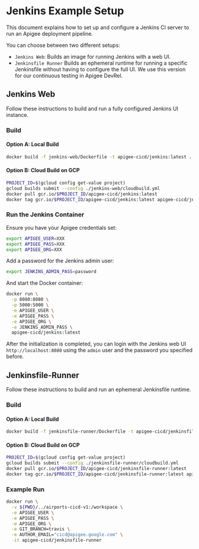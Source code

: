 # Jenkins Example Setup

This document explains how to set up and configure a Jenkins CI server to run an Apigee deployment pipeline.

You can choose between two different setups:
*  `Jenkins Web`: Builds an image for running Jenkins with a web UI.
*  `Jenkinsfile Runner` Builds an ephemeral runtime for running a specific Jenkinsfile without having to configure the full UI. We use this version for our continuous testing in Apigee DevRel.

## Jenkins Web

Follow these instructions to build and run a fully configured Jenkins UI instance.

### Build

#### Option A: Local Build

```bash
docker build -f jenkins-web/Dockerfile -t apigee-cicd/jenkins:latest .
```

#### Option B: Cloud Build on GCP

```bash
PROJECT_ID=$(gcloud config get-value project)
gcloud builds submit --config ./jenkins-web/cloudbuild.yml
docker pull gcr.io/$PROJECT_ID/apigee-cicd/jenkins:latest
docker tag gcr.io/$PROJECT_ID/apigee-cicd/jenkins:latest apigee-cicd/jenkins:latest
```

### Run the Jenkins Container

Ensure you have your Apigee credentials set:

```bash
export APIGEE_USER=XXX
export APIGEE_PASS=XXX
export APIGEE_ORG=XXX
```

Add a password for the Jenkins admin user:

```bash
export JENKINS_ADMIN_PASS=password
```

And start the Docker container:

```bash
docker run \
  -p 8080:8080 \
  -p 5000:5000 \
  -e APIGEE_USER \
  -e APIGEE_PASS \
  -e APIGEE_ORG \
  -e JENKINS_ADMIN_PASS \
  apigee-cicd/jenkins:latest
```

After the initialization is completed, you can login with the Jenkins web UI `http://localhost:8080` using the `admin` user and the password you specified before.

## Jenkinsfile-Runner

Follow these instructions to build and run an ephemeral Jenkinsfile runtime.

### Build

#### Option A: Local Build

```bash
docker build -f jenkinsfile-runner/Dockerfile -t apigee-cicd/jenkinsfile-runner .
```

#### Option B: Cloud Build on GCP

```bash
PROJECT_ID=$(gcloud config get-value project)
gcloud builds submit --config ./jenkinsfile-runner/cloudbuild.yml
docker pull gcr.io/$PROJECT_ID/apigee-cicd/jenkinsfile-runner:latest
docker tag gcr.io/$PROJECT_ID/apigee-cicd/jenkinsfile-runner:latest apigee-cicd/jenkinsfile-runner:latest
```

### Example Run

```bash
docker run \
  -v ${PWD}/../airports-cicd-v1:/workspace \
  -e APIGEE_USER \
  -e APIGEE_PASS \
  -e APIGEE_ORG \
  -e GIT_BRANCH=travis \
  -e AUTHOR_EMAIL="cicd@apigee.google.com" \
  -it apigee-cicd/jenkinsfile-runner
```